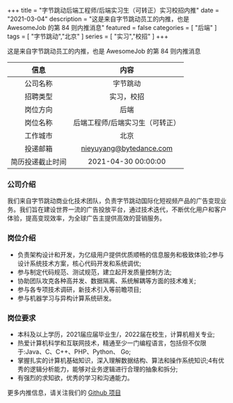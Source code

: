 +++
title = "字节跳动后端工程师/后端实习生（可转正）实习校招内推"
date = "2021-03-04"
description = "这是来自字节跳动员工的内推，也是 AwesomeJob 的第 84 则内推消息"
featured = false
categories = [
    "后端"
]
tags = [
    "字节跳动","北京"
]
series = [
    "实习","校招"
]
+++

这是来自字节跳动员工的内推，也是 AwesomeJob 的第 84 则内推消息
<!--more-->

| 信息 | 内容 |
| :-----:| :----: |
| 公司名称 | 字节跳动 |
| 招聘类型 | 实习，校招 |
| 岗位方向 | 后端 |
| 岗位名称 | 后端工程师/后端实习生（可转正） |
| 工作城市 | 北京 |
| 投递邮箱 | nieyuyang@bytedance.com |
| 简历投递截止时间 | 2021-04-30 00:00:00 |

### 公司介绍

我们来自字节跳动商业化技术团队，负责字节跳动国际化短视频产品的广告变现业务。我们旨在建设世界一流的广告投放平台，通过技术迭代，不断优化用户和客户体验，提高变现效率，为全球广告主提供高效的营销服务。

### 岗位介绍

- 负责架构设计和开发，为亿级用户提供优质顺畅的信息服务和极致体验;2参与设计系统技术方案，核心代码开发和系统调优;
- 参与制定代码规范、测试规范，建立起开发质量控制方法;
- 协助团队攻克各种高并发、数据隔离、系统解耦等方面的技术难关;
- 参与各专项技术调研，新技术引入等前瞻项目;
- 参与机器学习与异构计算系统研发。

### 岗位要求

- 本科及以上学历，2021届应届毕业生/，2022届在校生，计算机相关专业;
- 热爱计算机科学和互联网技术，精通至少一门编程语言，包括但不仅限于:Java、C、C++、PHP、Python、 Go;
- 掌握扎实的计算机基础知识，深入理解数据结构、算法和操作系统知识;4有优秀的逻辑分析能力，能够对业务逻辑进行合理的抽象和拆分;
- 有强烈的求知欲，优秀的学习和沟通能力。

更多内推信息，请关注我们的 [Github 项目](https://github.com/Dikea/AwesomeJob)

